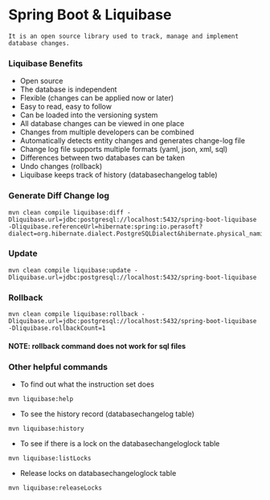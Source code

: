 # Spring Boot & Liquibase

```
It is an open source library used to track, manage and implement database changes.
```

### Liquibase Benefits
* Open source
* The database is independent
* Flexible (changes can be applied now or later)
* Easy to read, easy to follow
* Can be loaded into the versioning system
* All database changes can be viewed in one place
* Changes from multiple developers can be combined
* Automatically detects entity changes and generates change-log file
* Change log file supports multiple formats (yaml, json, xml, sql)
* Differences between two databases can be taken
* Undo changes (rollback)
* Liquibase keeps track of history (databasechangelog table)

### Generate Diff Change log
```
mvn clean compile liquibase:diff -Dliquibase.url=jdbc:postgresql://localhost:5432/spring-boot-liquibase -Dliquibase.referenceUrl=hibernate:spring:io.perasoft?dialect=org.hibernate.dialect.PostgreSQLDialect&hibernate.physical_naming_strategy=org.springframework.boot.orm.jpa.hibernate.SpringPhysicalNamingStrategy&hibernate.implicit_naming_strategy=org.springframework.boot.orm.jpa.hibernate.SpringImplicitNamingStrategy
```

### Update
```
mvn clean compile liquibase:update -Dliquibase.url=jdbc:postgresql://localhost:5432/spring-boot-liquibase
```

### Rollback
```
mvn clean compile liquibase:rollback -Dliquibase.url=jdbc:postgresql://localhost:5432/spring-boot-liquibase -Dliquibase.rollbackCount=1
```

#### NOTE: rollback command does not work for sql files


### Other helpful commands
* To find out what the instruction set does
```
mvn liquibase:help
```

* To see the history record (databasechangelog table)
```
mvn liquibase:history
```

* To see if there is a lock on the databasechangeloglock table
```
mvn liquibase:listLocks
```

* Release locks on databasechangeloglock table
```
mvn liquibase:releaseLocks
```